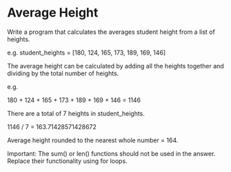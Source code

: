 # Average Height

Write a program that calculates the averages student height from a list of heights.

e.g. student_heights = [180, 124, 165, 173, 189, 169, 146]

The average height can be calculated by adding all the heights together and dividing by the total number of heights.

e.g.

180 + 124 + 165 + 173 + 189 + 169 + 146 = 1146

There are a total of 7 heights in student_heights.

1146 / 7 = 163.71428571428672

Average height rounded to the nearest whole number = 164.

Important: The sum() or len() functions should not be used in the answer. Replace their functionality using for loops.


